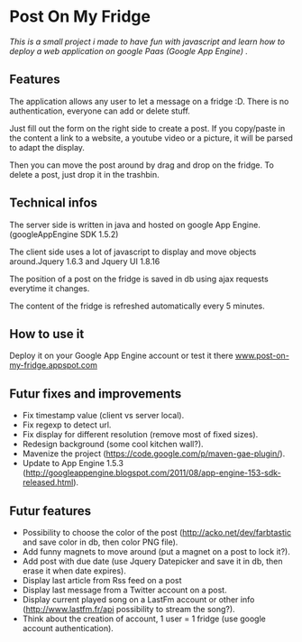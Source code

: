 # Post On My Fridge

*This is a small project i made to have fun with javascript and learn how to deploy a web application on google Paas (Google App Engine) .*

## Features 

The application allows any user to let a message on a fridge :D.
There is no authentication, everyone can add or delete stuff.

Just fill out the form on the right side to create a post. If you copy/paste in the content a link to a website, a youtube video or a picture, it will be parsed to adapt the display.

Then you can move the post around by drag and drop on the fridge. To delete a post, just drop it in the trashbin.   

## Technical infos

The server side is written in java and hosted on google App Engine.(googleAppEngine SDK 1.5.2)

The client side uses a lot of javascript to display and move objects around.Jquery 1.6.3  and Jquery UI 1.8.16

The position of a post on the fridge is saved in db using ajax requests everytime it changes. 

The content of the fridge is refreshed automatically every 5 minutes.

## How to use it

Deploy it on your Google App Engine account or test it there www.post-on-my-fridge.appspot.com

## Futur fixes and improvements

* Fix timestamp value (client vs server local).
* Fix regexp to detect url.
* Fix display for different resolution (remove most of fixed sizes). 
* Redesign background (some cool kitchen wall?).
* Mavenize the project (https://code.google.com/p/maven-gae-plugin/).
* Update to App Engine 1.5.3 (http://googleappengine.blogspot.com/2011/08/app-engine-153-sdk-released.html).

## Futur features

* Possibility to choose the color of the post (http://acko.net/dev/farbtastic and save color in db, then color PNG file).
* Add funny magnets to move around (put a magnet on a post to lock it?).
* Add post with due date (use Jquery Datepicker and save it in db, then erase it when date expires).
* Display last article from Rss feed on a post
* Display last message from a Twitter account on a post.
* Display current played song on a LastFm account or other info (http://www.lastfm.fr/api possibility to stream the song?).
* Think about the creation of account, 1 user = 1 fridge (use google account authentication).
